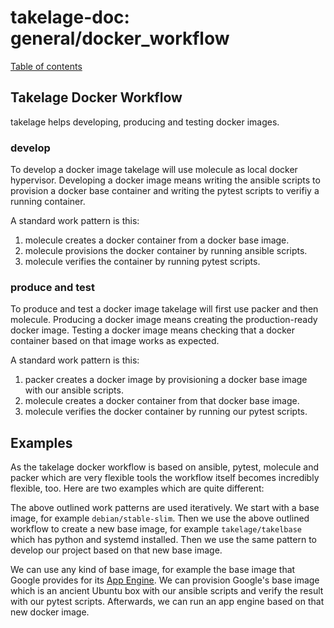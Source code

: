 # takelage-doc: general/docker_workflow

[Table of contents](../../README.md)

## Takelage Docker Workflow

takelage helps developing, producing and testing docker images.

### develop

To develop a docker image
takelage will use molecule as local docker hypervisor.
Developing a docker image means writing the ansible scripts
to provision a docker base container 
and writing the pytest scripts to verifiy a running container.

A standard work pattern is this:

1. molecule creates a docker container from a docker base image.
1. molecule provisions the docker container by running ansible scripts.
1. molecule verifies the container by running pytest scripts.

### produce and test

To produce and test a docker image
takelage will first use packer and then molecule.
Producing a docker image means creating the production-ready docker image.
Testing a docker image means 
checking that a docker container based on that image works as expected.

A standard work pattern is this:

1. packer creates a docker image 
   by provisioning a docker base image with our ansible scripts.
1. molecule creates a docker container from that docker base image.
1. molecule verifies the docker container by running our pytest scripts.

## Examples

As the takelage docker workflow is based on
ansible, pytest, molecule and packer which
are very flexible tools the workflow itself
becomes incredibly flexible, too.
Here are two examples which are quite different:

The above outlined work patterns are used iteratively.
We start with a base image, for example `debian/stable-slim`.
Then we use the above outlined workflow to create a new base image,
for example `takelage/takelbase` which has python and systemd installed.
Then we use the same pattern to develop our project 
based on that new base image.

We can use any kind of base image, for example the base image
that Google provides for its 
[App Engine](https://cloud.google.com/appengine/).
We can provision Google's base image which is an ancient Ubuntu box
with our ansible scripts and verify the result with our pytest scripts.
Afterwards, we can run an app engine based on that new docker image.
